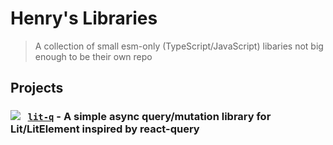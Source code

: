# Henry's Libraries

> A collection of small esm-only (TypeScript/JavaScript) libaries not big enough to be their own repo

## Projects

### [![](https://img.shields.io/npm/v/lit-q?style=flat&colorA=000000&colorB=efefef)](https://www.npmjs.com/package/lit-q) &nbsp; [**`lit-q`**](./packages/lit-q) - A simple async query/mutation library for Lit/LitElement inspired by react-query

